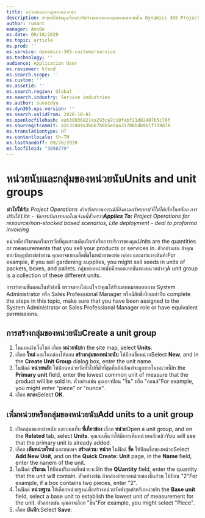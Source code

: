 ```yaml
---
title: หน่วยนับและกลุ่มของหน่วยนับ
description: หัวข้อนี้ให้ข้อมูลเกี่ยวกับวิธีสร้างหน่วยและกลุ่มของหน่วยนับใน Dynamics 365 Project Operations
author: rumant
manager: AnnBe
ms.date: 09/18/2020
ms.topic: article
ms.prod: ''
ms.service: dynamics-365-customerservice
ms.technology: ''
audience: Application User
ms.reviewer: kfend
ms.search.scope: ''
ms.custom: ''
ms.assetid: ''
ms.search.region: Global
ms.search.industry: Service industries
ms.author: suvaidya
ms.dyn365.ops.version: ''
ms.search.validFrom: 2020-10-01
ms.openlocfilehash: ea5399368214a293ca7c10fabf21d82407b5c76f
ms.sourcegitcommit: a2c3cd49a3b667b8b5edaa31788b4b9b1f728d78
ms.translationtype: HT
ms.contentlocale: th-TH
ms.lasthandoff: 09/28/2020
ms.locfileid: "3898779"
---
```

# <a name="units-and-unit-groups"></a><span data-ttu-id="7f66e-103">หน่วยนับและกลุ่มของหน่วยนับ</span><span class="sxs-lookup"><span data-stu-id="7f66e-103">Units and unit groups</span></span>

<span data-ttu-id="7f66e-104">_**นำไปใช้กับ:** Project Operations สำหรับสถานการณ์ที่อิงตามทรัพยากร/ที่ไม่ได้เก็บในสต็อก การปรับใช้ Lite - จัดการกับการออกใบแจ้งหนี้ชั่วคราว_</span><span class="sxs-lookup"><span data-stu-id="7f66e-104">_**Applies To:** Project Operations for resource/non-stocked based scenarios, Lite deployment - deal to proforma invoicing_</span></span>

<span data-ttu-id="7f66e-105">หน่วยคือปริมาณหรือการวัดที่คุณขายผลิตภัณฑ์หรือการบริการของคุณ</span><span class="sxs-lookup"><span data-stu-id="7f66e-105">Units are the quantities or measurements that you sell your products or services in.</span></span> <span data-ttu-id="7f66e-106">ตัวอย่างเช่น ถ้าคุณขายวัสดุอุปกรณ์ทำสวน คุณอาจขายเมล็ดพืชในหน่วยของห่อ กล่อง และแท่นวางสินค้า</span><span class="sxs-lookup"><span data-stu-id="7f66e-106">For example, if you sell gardening supplies, you might sell seeds in units of packets, boxes, and pallets.</span></span> <span data-ttu-id="7f66e-107">กลุ่มของหน่วยนับคือคอลเลกชันของหน่วยต่างๆ</span><span class="sxs-lookup"><span data-stu-id="7f66e-107">A unit group is a collection of these different units.</span></span>

<span data-ttu-id="7f66e-108">การทำตามขั้นตอนในหัวข้อนี้ ตรวจสอบให้แน่ใจว่าคุณได้รับมอบหมายบบทบาท System Administrator หรือ Sales Professional Manager หรือมีสิทธิ์เทียบเท่า</span><span class="sxs-lookup"><span data-stu-id="7f66e-108">To complete the steps in this topic, make sure that you have been assigned to the System Administrator or Sales Professional Manager role or have equivalent permissions.</span></span>

## <a name="create-a-unit-group"></a><span data-ttu-id="7f66e-109">การสร้างกลุ่มของหน่วยนับ</span><span class="sxs-lookup"><span data-stu-id="7f66e-109">Create a unit group</span></span>

1. <span data-ttu-id="7f66e-110">ในแผนผังเว็บไซต์ เลือก **หน่วยนับ**</span><span class="sxs-lookup"><span data-stu-id="7f66e-110">In the site map, select **Units**.</span></span>
2. <span data-ttu-id="7f66e-111">เลือก **ใหม่** และในกล่องโต้ตอบ **สร้างกลุ่มของหน่วยนับ** ให้ป้อนชื่อหน่วย</span><span class="sxs-lookup"><span data-stu-id="7f66e-111">Select **New**, and in the **Create Unit Group** dialog box, enter the unit name.</span></span>
3. <span data-ttu-id="7f66e-112">ในฟิลด์ **หน่วยหลัก** ให้ป้อนหน่วยวัดทั่วไปที่ต่ำที่สุดที่ผลิตภัณฑ์จะถูกขายในหน่วยนี้</span><span class="sxs-lookup"><span data-stu-id="7f66e-112">In the **Primary unit** field, enter the lowest common unit of measure that the product will be sold in.</span></span> <span data-ttu-id="7f66e-113">ตัวอย่างเช่น คุณอาจป้อน "ชิ้น" หรือ "ออนซ์"</span><span class="sxs-lookup"><span data-stu-id="7f66e-113">For example, you might enter "piece" or "ounce".</span></span>
4. <span data-ttu-id="7f66e-114">เลือก **ตกลง**</span><span class="sxs-lookup"><span data-stu-id="7f66e-114">Select **OK**.</span></span>

## <a name="add-units-to-a-unit-group"></a><span data-ttu-id="7f66e-115">เพิ่มหน่วยหรือกลุ่มของหน่วยนับ</span><span class="sxs-lookup"><span data-stu-id="7f66e-115">Add units to a unit group</span></span>

1. <span data-ttu-id="7f66e-116">เปิดกลุ่มของหน่วยนับ และบนแท็บ **ที่เกี่ยวข้อง** เลือก **หน่วย**</span><span class="sxs-lookup"><span data-stu-id="7f66e-116">Open a unit group, and on the **Related** tab, select **Units**.</span></span> <span data-ttu-id="7f66e-117">คุณจะเห็นว่าได้มีการเพิ่มหน่วยหลักแล้ว</span><span class="sxs-lookup"><span data-stu-id="7f66e-117">You will see that the primary unit is already added.</span></span>
2. <span data-ttu-id="7f66e-118">เลือก **เพิ่มหน่วยใหม่** และบนเพจ **สร้างด่วน: หน่วย** ในฟิลด์ **ชื่อ** ให้ป้อนชื่อของหน่วย</span><span class="sxs-lookup"><span data-stu-id="7f66e-118">Select **Add New Unit**, and on the **Quick Create: Unit** page, in the **Name** field, enter the nanem of the unit.</span></span>
3. <span data-ttu-id="7f66e-119">ในฟิลด์ **ปริมาณ** ให้ป้อนปริมาณที่หน่วยจะมี</span><span class="sxs-lookup"><span data-stu-id="7f66e-119">In the **QUantity** field, enter the quantity that the unit will contain.</span></span> <span data-ttu-id="7f66e-120">ตัวอย่างเช่น ถ้ากล่องประกอบด้วยสองชิ้นส่วน ให้ป้อน "2"</span><span class="sxs-lookup"><span data-stu-id="7f66e-120">For example, if a box contains two pieces, enter "2".</span></span> 
4. <span data-ttu-id="7f66e-121">ในฟิลด์ **หน่วยฐาน** ให้เลือกหน่วยฐานเพื่อสร้างหน่วยวัดต่ำสุดสำหรับหน่วย</span><span class="sxs-lookup"><span data-stu-id="7f66e-121">In the **Base unit** field, select a base unit to establish the lowest unit of measurement for the unit.</span></span> <span data-ttu-id="7f66e-122">ตัวอย่างเช่น คุณอาจเลือก "ชิ้น"</span><span class="sxs-lookup"><span data-stu-id="7f66e-122">For example, you might select "Piece".</span></span>
5. <span data-ttu-id="7f66e-123">เลือก **บันทึก**:</span><span class="sxs-lookup"><span data-stu-id="7f66e-123">Select **Save**:</span></span>
